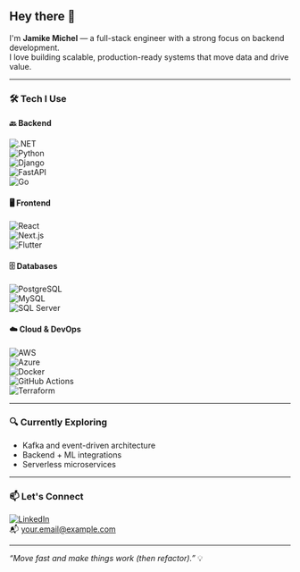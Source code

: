 ## Hey there 👋

I'm **Jamike Michel** — a full-stack engineer with a strong focus on backend development.  
I love building scalable, production-ready systems that move data and drive value.

---

### 🛠️ Tech I Use

#### 🔙 Backend
![.NET](https://img.shields.io/badge/-DotNet-5C2D91?style=flat&logo=.net&logoColor=white)  
![Python](https://img.shields.io/badge/-Python-3776AB?style=flat&logo=python&logoColor=white)  
![Django](https://img.shields.io/badge/-Django-092E20?style=flat&logo=django&logoColor=white)  
![FastAPI](https://img.shields.io/badge/-FastAPI-009688?style=flat&logo=fastapi&logoColor=white)  
![Go](https://img.shields.io/badge/-Go-00ADD8?style=flat&logo=go&logoColor=white)

#### 🖥️ Frontend
![React](https://img.shields.io/badge/-React-61DAFB?style=flat&logo=react&logoColor=black)  
![Next.js](https://img.shields.io/badge/-Next.js-000000?style=flat&logo=next.js&logoColor=white)  
![Flutter](https://img.shields.io/badge/-Flutter-02569B?style=flat&logo=flutter&logoColor=white)

#### 🗄️ Databases
![PostgreSQL](https://img.shields.io/badge/-PostgreSQL-4169E1?style=flat&logo=postgresql&logoColor=white)  
![MySQL](https://img.shields.io/badge/-MySQL-4479A1?style=flat&logo=mysql&logoColor=white)  
![SQL Server](https://img.shields.io/badge/-SQL%20Server-CC2927?style=flat&logo=microsoft-sql-server&logoColor=white)

#### ☁️ Cloud & DevOps
![AWS](https://img.shields.io/badge/-AWS-232F3E?style=flat&logo=amazon-aws&logoColor=white)  
![Azure](https://img.shields.io/badge/-Azure-0078D4?style=flat&logo=microsoft-azure&logoColor=white)  
![Docker](https://img.shields.io/badge/-Docker-2496ED?style=flat&logo=docker&logoColor=white)  
![GitHub Actions](https://img.shields.io/badge/-CI/CD-2088FF?style=flat&logo=github-actions&logoColor=white)  
![Terraform](https://img.shields.io/badge/-Terraform-623CE4?style=flat&logo=terraform&logoColor=white)

---

### 🔍 Currently Exploring

- Kafka and event-driven architecture  
- Backend + ML integrations  
- Serverless microservices

---

### 📫 Let's Connect

[![LinkedIn](https://img.shields.io/badge/-LinkedIn-0A66C2?style=flat&logo=linkedin&logoColor=white)](https://www.linkedin.com/in/jammich/)  
📬 your.email@example.com

---

_“Move fast and make things work (then refactor).”_ 💡

